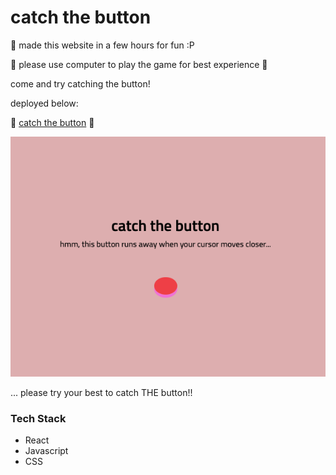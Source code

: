 # catch the button

👾 made this website in a few hours for fun :P

👾 please use computer to play the game for best experience 👀

come and try catching the button!

deployed below:

🔗 [catch the button](https://catch-the-button.vercel.app/) 🔗

![](/docs/landing.png)

... please try your best to catch THE button!!


### Tech Stack
- React
- Javascript
- CSS
